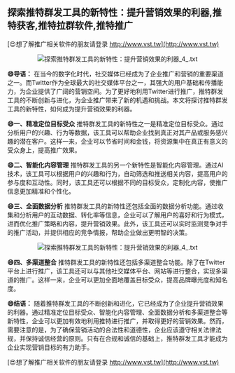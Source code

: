 ## **探索推特群发工具的新特性：提升营销效果的利器,推特获客,推特拉群软件,推特推广**

[😍想了解推广相关软件的朋友请登录 http://www.vst.tw](http://www.vst.tw)

 <center><img src="https://vst.tw/MP4/tuiguang/png/4.png" alt="探索推特群发工具的新特性：提升营销效果的利器_4_.txt"></center>

**😄导语：**
在当今的数字化时代，社交媒体已经成为了企业推广和营销的重要渠道之一。而Twitter作为全球最大的社交媒体平台之一，其强大的用户基础和传播能力，为企业提供了广阔的营销空间。为了更好地利用Twitter进行推广，推特群发工具的不断创新与进化，为企业推广带来了新的机遇和挑战。本文将探讨推特群发工具的新特性，如何成为提升营销效果的利器。

**😄一、精准定位目标受众**
推特群发工具的新特性之一是精准定位目标受众。通过分析用户的兴趣、行为等数据，该工具可以帮助企业找到真正对其产品或服务感兴趣的潜在客户。这样一来，企业可以节省时间和金钱，将资源集中在真正有意义的受众身上，提高推广效果。

**😄二、智能化内容管理**
推特群发工具的另一个新特性是智能化内容管理。通过AI技术，该工具可以根据用户的兴趣和行为，自动筛选和推送相关内容，提高用户的参与度和互动性。同时，该工具还可以根据不同的目标受众，定制化内容，使推广信息更加精准和个性化。

**😄三、全面数据分析**
推特群发工具的新特性还包括全面的数据分析功能。通过收集和分析用户的互动数据、转化率等信息，企业可以了解用户的喜好和行为模式，进而优化推广策略和内容，提升营销效果。此外，该工具还可以实时监测竞争对手的推广活动，并提供相应的竞争情报，帮助企业做出更明智的决策。

 <center><img src="https://vst.tw/MP4/tuiguang/png/8.png" alt="探索推特群发工具的新特性：提升营销效果的利器_4_.txt"></center>

**😄四、多渠道整合**
推特群发工具的新特性还包括多渠道整合功能。除了在Twitter平台上进行推广，该工具还可以与其他社交媒体平台、网站等进行整合，实现多渠道的推广。这样一来，企业可以更加全面地覆盖目标受众，提高品牌曝光度和知名度。

**😄结语：**
随着推特群发工具的不断创新和进化，它已经成为了企业提升营销效果的利器。通过精准定位目标受众、智能化内容管理、全面数据分析和多渠道整合等新特性，企业可以更加有效地利用推特进行推广，并取得更好的营销效果。然而，需要注意的是，为了确保营销活动的合法性和道德性，企业应该遵守相关法律法规，并保持诚信经营的原则。只有在合规和诚信的基础上，推特群发工具才能成为企业实现营销目标的有力助手。

[😍想了解推广相关软件的朋友请登录 http://www.vst.tw](http://www.vst.tw)




